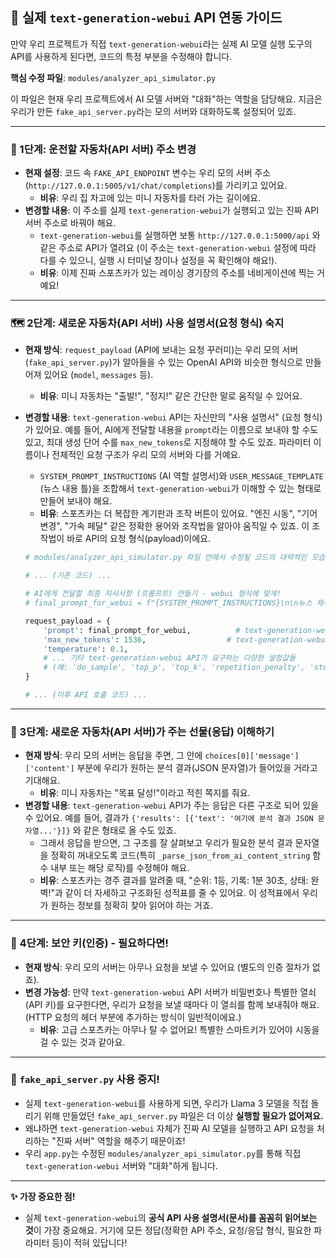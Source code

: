 ## 🔧 실제 `text-generation-webui` API 연동 가이드

만약 우리 프로젝트가 직접 `text-generation-webui`라는 실제 AI 모델 실행 도구의 API를 사용하게 된다면, 코드의 특정 부분을 수정해야 합니다.

**핵심 수정 파일**: `modules/analyzer_api_simulator.py`

이 파일은 현재 우리 프로젝트에서 AI 모델 서버와 "대화"하는 역할을 담당해요. 지금은 우리가 만든 `fake_api_server.py`라는 모의 서버와 대화하도록 설정되어 있죠.

---

### 🚗 1단계: 운전할 자동차(API 서버) 주소 변경

* **현재 설정**: 코드 속 `FAKE_API_ENDPOINT` 변수는 우리 모의 서버 주소 (`http://127.0.0.1:5005/v1/chat/completions`)를 가리키고 있어요.
    * **비유**: 우리 집 차고에 있는 미니 자동차를 타러 가는 길이에요.
* **변경할 내용**: 이 주소를 실제 `text-generation-webui`가 실행되고 있는 진짜 API 서버 주소로 바꿔야 해요.
    * `text-generation-webui`를 실행하면 보통 `http://127.0.0.1:5000/api` 와 같은 주소로 API가 열려요 (이 주소는 `text-generation-webui` 설정에 따라 다를 수 있으니, 실행 시 터미널 창이나 설정을 꼭 확인해야 해요!).
    * **비유**: 이제 진짜 스포츠카가 있는 레이싱 경기장의 주소를 네비게이션에 찍는 거예요!

---

### 🗺️ 2단계: 새로운 자동차(API 서버) 사용 설명서(요청 형식) 숙지

* **현재 방식**: `request_payload` (API에 보내는 요청 꾸러미)는 우리 모의 서버(`fake_api_server.py`)가 알아들을 수 있는 OpenAI API와 비슷한 형식으로 만들어져 있어요 (`model`, `messages` 등).
    * **비유**: 미니 자동차는 "출발!", "정지!" 같은 간단한 말로 움직일 수 있어요.
* **변경할 내용**: `text-generation-webui` API는 자신만의 "사용 설명서" (요청 형식)가 있어요. 예를 들어, AI에게 전달할 내용을 `prompt`라는 이름으로 보내야 할 수도 있고, 최대 생성 단어 수를 `max_new_tokens`로 지정해야 할 수도 있죠. 파라미터 이름이나 전체적인 요청 구조가 우리 모의 서버와 다를 거예요.
    * `SYSTEM_PROMPT_INSTRUCTIONS` (AI 역할 설명서)와 `USER_MESSAGE_TEMPLATE` (뉴스 내용 틀)을 조합해서 `text-generation-webui`가 이해할 수 있는 형태로 만들어 보내야 해요.
    * **비유**: 스포츠카는 더 복잡한 계기판과 조작 버튼이 있어요. "엔진 시동", "기어 변경", "가속 페달" 같은 정확한 용어와 조작법을 알아야 움직일 수 있죠. 이 조작법이 바로 API의 요청 형식(payload)이에요.

    ```python
    # modules/analyzer_api_simulator.py 파일 안에서 수정될 코드의 대략적인 모습 (예시일 뿐입니다!)

    # ... (기존 코드) ...

    # AI에게 전달할 최종 지시사항 (프롬프트) 만들기 - webui 형식에 맞게!
    # final_prompt_for_webui = f"{SYSTEM_PROMPT_INSTRUCTIONS}\n\n뉴스 제목: {news_title}\n뉴스 본문: {news_content}\n\n위 뉴스에 대해 JSON 형식으로 분석 결과를 제공해주세요."
    
    request_payload = {
        'prompt': final_prompt_for_webui,          # text-generation-webui가 요구하는 '프롬프트' 파라미터 이름
        'max_new_tokens': 1536,                  # text-generation-webui가 요구하는 '최대 새 토큰' 파라미터 이름
        'temperature': 0.1,
        # ... 기타 text-generation-webui API가 요구하는 다양한 설정값들
        # (예: 'do_sample', 'top_p', 'top_k', 'repetition_penalty', 'stop_strings' 등등...)
    }
    
    # ... (이후 API 호출 코드) ...
    ```

---

### 🎁 3단계: 새로운 자동차(API 서버)가 주는 선물(응답) 이해하기

* **현재 방식**: 우리 모의 서버는 응답을 주면, 그 안에 `choices[0]['message']['content']` 부분에 우리가 원하는 분석 결과(JSON 문자열)가 들어있을 거라고 기대해요.
    * **비유**: 미니 자동차는 "목표 달성!"이라고 적힌 쪽지를 줘요.
* **변경할 내용**: `text-generation-webui` API가 주는 응답은 다른 구조로 되어 있을 수 있어요. 예를 들어, 결과가 `{'results': [{'text': '여기에 분석 결과 JSON 문자열...'}]}` 와 같은 형태로 올 수도 있죠.
    * 그래서 응답을 받으면, 그 구조를 잘 살펴보고 우리가 필요한 분석 결과 문자열을 정확히 꺼내오도록 코드(특히 `_parse_json_from_ai_content_string` 함수 내부 또는 해당 로직)를 수정해야 해요.
    * **비유**: 스포츠카는 경주 결과를 알려줄 때, "순위: 1등, 기록: 1분 30초, 상태: 완벽!"과 같이 더 자세하고 구조화된 성적표를 줄 수 있어요. 이 성적표에서 우리가 원하는 정보를 정확히 찾아 읽어야 하는 거죠.

---

### 🔑 4단계: 보안 키(인증) - 필요하다면!

* **현재 방식**: 우리 모의 서버는 아무나 요청을 보낼 수 있어요 (별도의 인증 절차가 없죠).
* **변경 가능성**: 만약 `text-generation-webui` API 서버가 비밀번호나 특별한 열쇠(API 키)를 요구한다면, 우리가 요청을 보낼 때마다 이 열쇠를 함께 보내줘야 해요. (HTTP 요청의 헤더 부분에 추가하는 방식이 일반적이에요.)
    * **비유**: 고급 스포츠카는 아무나 탈 수 없어요! 특별한 스마트키가 있어야 시동을 걸 수 있는 것과 같아요.

---

### 🚫 `fake_api_server.py` 사용 중지!

* 실제 `text-generation-webui`를 사용하게 되면, 우리가 Llama 3 모델을 직접 돌리기 위해 만들었던 `fake_api_server.py` 파일은 더 이상 **실행할 필요가 없어져요.**
* 왜냐하면 `text-generation-webui` 자체가 진짜 AI 모델을 실행하고 API 요청을 처리하는 "진짜 서버" 역할을 해주기 때문이죠!
* 우리 `app.py`는 수정된 `modules/analyzer_api_simulator.py`를 통해 직접 `text-generation-webui` 서버와 "대화"하게 됩니다.

---

**✨ 가장 중요한 점!**

* 실제 `text-generation-webui`의 **공식 API 사용 설명서(문서)를 꼼꼼히 읽어보는 것**이 가장 중요해요. 거기에 모든 정답(정확한 API 주소, 요청/응답 형식, 필요한 파라미터 등)이 적혀 있답니다!
